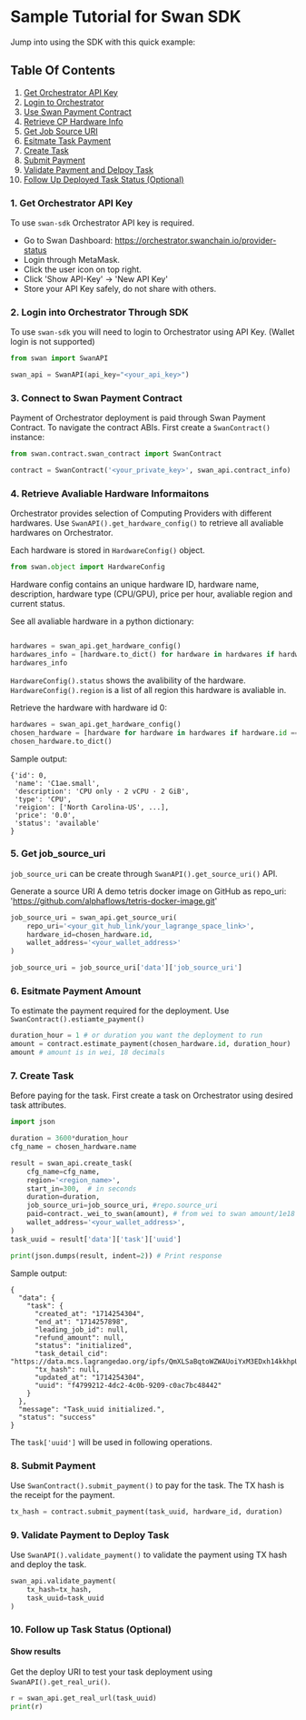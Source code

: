 # Sample Tutorial for Swan SDK
Jump into using the SDK with this quick example:

## Table Of Contents
1. [Get Orchestrator API Key](#1-get-orchestrator-api-key)
2. [Login to Orchestrator](#2-login-into-orchestrator-through-sdk)
3. [Use Swan Payment Contract](#3-connect-to-swan-payment-contract)
4. [Retrieve CP Hardware Info](#4-retrieve-avaliable-hardware-informaitons)
5. [Get Job Source URI](#5-get-job_source_uri)
6. [Esitmate Task Payment](#6-esitmate-payment-amount)
7. [Create Task](#7-create-task)
8. [Submit Payment](#8-submit-payment)
9. [Validate Payment and Delpoy Task](#9-validate-payment-to-deploy-task)
10. [Follow Up Deployed Task Status (Optional)](#10-follow-up-task-status-optional)

### 1. Get Orchestrator API Key

To use `swan-sdk` Orchestrator API key is required. 
- Go to Swan Dashboard: https://orchestrator.swanchain.io/provider-status
- Login through MetaMask.
- Click the user icon on top right.
- Click 'Show API-Key' -> 'New API Key'
- Store your API Key safely, do not share with others.

### 2. Login into Orchestrator Through SDK

To use `swan-sdk` you will need to login to Orchestrator using API Key. (Wallet login is not supported)

```python
from swan import SwanAPI

swan_api = SwanAPI(api_key="<your_api_key>")
```

### 3. Connect to Swan Payment Contract

Payment of Orchestrator deployment is paid through Swan Payment Contract. To navigate the contract ABIs. First create a `SwanContract()` instance:
```python
from swan.contract.swan_contract import SwanContract

contract = SwanContract('<your_private_key>', swan_api.contract_info)
```

### 4. Retrieve Avaliable Hardware Informaitons

Orchestrator provides selection of Computing Providers with different hardwares.
Use `SwanAPI().get_hardware_config()` to retrieve all avaliable hardwares on Orchestrator.

Each hardware is stored in `HardwareConfig()` object.
```python
from swan.object import HardwareConfig
```

Hardware config contains an unique hardware ID, hardware name, description, hardware type (CPU/GPU), price per hour, avaliable region and current status.

See all avaliable hardware in a python dictionary:
```python

hardwares = swan_api.get_hardware_config()
hardwares_info = [hardware.to_dict() for hardware in hardwares if hardware.status == "available"] 
hardwares_info
```
`HardwareConfig().status` shows the avalibility of the hardware.
`HardwareConfig().region` is a list of all region this hardware is avaliable in.

Retrieve the hardware with hardware id 0:
```python
hardwares = swan_api.get_hardware_config()
chosen_hardware = [hardware for hardware in hardwares if hardware.id == 0]
chosen_hardware.to_dict()
```

Sample output:
```
{'id': 0,
 'name': 'C1ae.small',
 'description': 'CPU only · 2 vCPU · 2 GiB',
 'type': 'CPU',
 'reigion': ['North Carolina-US', ...],
 'price': '0.0',
 'status': 'available'
}
```

### 5. Get job_source_uri

`job_source_uri` can be create through `SwanAPI().get_source_uri()` API.

Generate a source URI
A demo tetris docker image on GitHub as repo_uri: 'https://github.com/alphaflows/tetris-docker-image.git'
```python
job_source_uri = swan_api.get_source_uri(
    repo_uri='<your_git_hub_link/your_lagrange_space_link>',
    hardware_id=chosen_hardware.id,
    wallet_address='<your_wallet_address>'
)

job_source_uri = job_source_uri['data']['job_source_uri']
```

### 6. Esitmate Payment Amount
To estimate the payment required for the deployment. Use `SwanContract().estiamte_payment()`
```python
duration_hour = 1 # or duration you want the deployment to run
amount = contract.estimate_payment(chosen_hardware.id, duration_hour)
amount # amount is in wei, 18 decimals
```

### 7. Create Task

Before paying for the task. First create a task on Orchestrator using desired task attributes.
```python
import json

duration = 3600*duration_hour
cfg_name = chosen_hardware.name

result = swan_api.create_task(
    cfg_name=cfg_name, 
    region='<region_name>', 
    start_in=300,  # in seconds
    duration=duration, 
    job_source_uri=job_source_uri, #repo.source_uri
    paid=contract._wei_to_swan(amount), # from wei to swan amount/1e18
    wallet_address='<your_wallet_address>',
)
task_uuid = result['data']['task']['uuid']

print(json.dumps(result, indent=2)) # Print response
```

Sample output:
```
{
  "data": {
    "task": {
      "created_at": "1714254304",
      "end_at": "1714257898",
      "leading_job_id": null,
      "refund_amount": null,
      "status": "initialized",
      "task_detail_cid": "https://data.mcs.lagrangedao.org/ipfs/QmXLSaBqtoWZWAUoiYxM3EDxh14kkhpUiYkVjZSK3BhfKj",
      "tx_hash": null,
      "updated_at": "1714254304",
      "uuid": "f4799212-4dc2-4c0b-9209-c0ac7bc48442"
    }
  },
  "message": "Task_uuid initialized.",
  "status": "success"
}
```

The `task['uuid']` will be used in following operations.

### 8. Submit Payment

Use `SwanContract().submit_payment()` to pay for the task. The TX hash is the receipt for the payment.
```python
tx_hash = contract.submit_payment(task_uuid, hardware_id, duration)
```

### 9. Validate Payment to Deploy Task

Use `SwanAPI().validate_payment()` to validate the payment using TX hash and deploy the task.
```python
swan_api.validate_payment(
    tx_hash=tx_hash,
    task_uuid=task_uuid
)
```

### 10. Follow up Task Status (Optional)

#### Show results

Get the deploy URI to test your task deployment using `SwanAPI().get_real_uri()`.
```python
r = swan_api.get_real_url(task_uuid)
print(r)
```